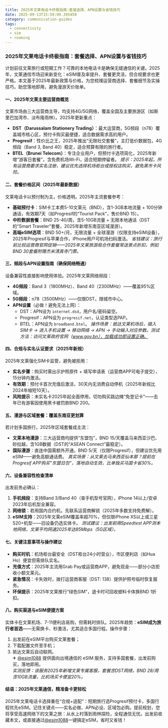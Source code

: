 ```yaml
---
title: 2025年文莱电话卡终极指南:套餐选择、APN设置与省钱技巧
date: 2025-09-13T15:59:09.395458
category: communication-guides
tags:
  - connectivity
  - sim
  - roaming
---
```


### 2025年文莱电话卡终极指南：套餐选择、APN设置与省钱技巧

计划前往文莱旅行或短期工作？可靠的本地电话卡是确保无缝通信的关键。2025年，文莱通信市场迎来新变化：eSIM普及率提升、套餐更灵活，但合规要求也更严格。本文基于2025年最新政策与价格，为您梳理运营商选择、套餐细节及实操技巧，助您落地即用，避免漫游天价账单。

#### 一、2025年文莱主要运营商概览
文莱市场由三大运营商主导，均支持4G/5G网络，覆盖全国及主要旅游区（如斯里巴加湾市、淡布隆雨林）。2025年更新重点：
- **DST（Darussalam Stationery Trading）**：最大运营商，5G频段（n78）覆盖城市核心区，预付卡购买最便捷，适合数据需求高的用户。
- **Progresif**：性价比之王，2025年推出“无限社交套餐”，主打低价数据包，4G频段（Band 3, Band 40）稳定，适合预算有限的旅行者。
- **BTEL（Brunei Telecom）**：专注企业用户，但预付卡选项简化，2025年新增“游客日套餐”，含免费机场Wi-Fi，适合短期停留者。
*提示：2025年起，所有运营商要求实名注册，建议优先选择机场柜台或授权店购买，避免黑市卡风险。*

#### 二、套餐价格区间（2025年最新数据）
文莱电话卡以预付制为主，价格透明。2025年主流套餐参考：
- **基础预付卡**：SIM卡工本费5-10文莱元（BND），含1-3GB本地流量 + 100分钟通话，有效期7天（如Progresif的“Tourist Pack”，售价BND 15）。
- **中阶数据套餐**：BND 25-40/周，含5-10GB流量 + 无限本地通话（DST的“Smart Traveler”套餐，2025年新增东南亚区域漫游）。
- **高端eSIM选项**：BND 50+/月，无限流量 + 全球漫游（仅限支持eSIM设备），2025年Progresif与苹果合作，iPhone用户可机场扫码激活。
*省钱建议：旅行前比较运营商官网促销——2025年文莱旅游局合作套餐常送景点折扣，例如BND 30套餐附赠杰米清真寺门票。*

#### 三、频段与APN设置指南（确保网络畅通）
设备兼容性直接影响使用体验。2025年文莱网络频段：
- **4G频段**：Band 3（1800MHz）、Band 40（2300MHz）——覆盖95%区域。
- **5G频段**：n78（3500MHz）——仅限DST，限城市中心。
- **APN设置**（必做！避免无法上网）：
  - DST：APN设为 `internet.dsd`，用户名/密码留空。
  - Progresif：APN设为 `progresif.net`，认证类型选PAP。
  - BTEL：APN设为 `broadband.btel`。
*操作场景：抵达文莱机场后，插入SIM卡 → 进入手机设置 → 移动网络 → APN → 手动输入对应参数。测试方法：访问文莱政府官网（www.gov.bn），加载成功即设置正确。*

#### 四、合规与实名认证要求（2025年新规）
2025年文莱强化SIM卡监管，避免被拒用：
- **实名步骤**：购买时需出示护照原件 + 填写申请表（运营商APP可电子提交），15分钟内激活。
- **有效期**：预付卡首次充值后激活，30天内无消费自动停机（2025年新规比2024年缩短10天）。
- **风险提示**：未实名卡2025年起全面停用，切勿购买路边摊“免登记卡”——去年已有游客因使用黑卡被罚款BND 200。

#### 五、漫游与区域套餐：覆盖东南亚更划算
若计划多国旅行，2025年区域套餐成主流：
- **文莱本地漫游**：三大运营商均提供“东盟包”，BND 15/天覆盖马来西亚沙巴、砂拉越，含1GB数据（DST的“ASEAN Connect”最稳定）。
- **国际漫游**：直连中国需额外开通，BND 5/天（仅限Progresif），但建议优先用eSIM——避免高额通话费。
*真实场景：从文莱去马来西亚仙本那？提前在Progresif APP购买“东盟日包”，落地自动生效，比单独买马国卡省30%。*

#### 六、设备兼容性检查清单
出发前务必确认：
1. **手机频段**：支持Band 3/Band 40（查手机型号官网），iPhone 14以上/安卓2023年后机型全兼容。
2. **网络锁**：若用国内合约机，先联系运营商解锁（2025年多数支持免费解）。
3. **eSIM支持**：2025年文莱eSIM覆盖率超70%，但仅限iPhone XS以上或三星S20+机型——旧设备仍选实体卡。
*测试建议：出发前用Speedtest APP测本地网络，文莱平均网速2025年达85Mbps（5G区域）。*

#### 七、关键注意事项与操作建议
- **购买时机**：机场柜台最安全（DST柜台24小时营业），市区便利店（如Hua Ho）便宜但需排队实名。
- **充值方式**：2025年主流用Grab Pay或运营商APP，避免现金——部分小店拒收小额文莱元。
- **紧急情况**：卡失效时，拨打运营商客服（DST: 138）提供护照号临时恢复服务。
- **环保提示**：2025年文莱推行“绿色SIM”，退卡时可回收塑料卡体换BND 1折扣。

#### 八、购买渠道与eSIM便捷方案
实体卡在文莱机场、7-11便利店易购，但需耗时排队。2025年趋势：**eSIM成为旅行者首选**——无需换卡、秒激活，尤其适合多国行程。操作步骤：  
1. 出发前在eSIM平台购买文莱套餐；  
2. 下载配置文件至手机；  
3. 抵达文莱后自动联网。  
✈ [@esim1088](https://t.me/s/esim1088) 提供面向出境通信的 eSIM 服务，支持多国套餐，出发前购买，落地即用。  
*实测反馈：该服务2025年新增文莱专属客服，套餐含DST网络，BND 28/周含10GB流量，比机场买卡便宜20%。*

#### 结语：2025年文莱通信，精准备卡更轻松
2025年文莱电话卡选择重在“合规+适配”：短期旅行选Progresif预付卡，多国行程优先eSIM。记住关键点——实名必做、APN必设、区域包必购。提前规划，您将享受高速网络下的文莱之旅：从水上村落到雨林探险，全程通信无忧。出发前收藏本文，或直接通过[@esim1088](https://t.me/s/esim1088)一键搞定eSIM，省时又省钱！